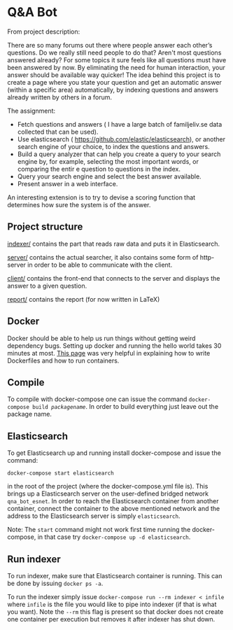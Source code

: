 # Q&A Bot
From project description:

There are so many forums out there where people answer each other’s questions.
Do we really still need people to do that? Aren't most questions answered
already? For some topics it sure feels like all questions must have been
answered by now. By eliminating the need for human interaction, your answer
should be available way quicker! The idea behind this project is to create a
page where you state your question and get an automatic answer (within a
specific area) automatically, by indexing questions and answers already written
by others in a forum.

The assignment:
* Fetch questions and answers ( I have a large batch of familjeliv.se data
  collected that can be used).
* Use elasticsearch ( https://github.com/elastic/elasticsearch), or another
  search engine of your choice, to index the questions and answers.
* Build a query analyzer that can help you create a query to your search engine
  by, for example, selecting the most important words, or comparing the entir
  e question to questions in the index.
* Query your search engine and select the best answer available.
* Present answer in a web interface.

An interesting extension is to try to devise a scoring function that determines
how sure the system is of the answer.

## Project structure
[indexer/](indexer/) contains the part that reads raw data and puts it in
Elasticsearch.

[server/](server/) contains the actual searcher, it also contains
some form of http-server in order to be able to communicate with the client.

[client/](client/) contains the front-end that connects to the server and
displays the answer to a given question.

[report/](report/) contains the report (for now written in LaTeX)

## Docker
Docker should be able to help us run things without getting weird dependency
bugs. Setting up docker and running the hello world takes 30 minutes at most.
[This page](https://docs.docker.com/get-started/part2/) was very helpful in
explaining how to write Dockerfiles and how to run containers.

## Compile
To compile with docker-compose one can issue the command `docker-compose build
`_`packagename`_.  In order to build everything just leave out the package name.

## Elasticsearch
To get Elasticsearch up and running install docker-compose and issue the command:
```
docker-compose start elasticsearch
```
in the root of the project (where the docker-compose.yml file is).  This brings
up a Elasticsearch server on the user-defined bridged network `qna_bot_esnet`.
In order to reach the Elasticsearch container from another container, connect
the container to the above mentioned network and the address to the
Elasticsearch server is simply `elasticsearch`.

Note: The `start` command might not work first time running the docker-compose,
in that case try `docker-compose up -d elasticsearch`.

## Run indexer
To run indexer, make sure that Elasticsearch container is running.  This can be
done by issuing `docker ps -a`.

To run the indexer simply issue `docker-compose run --rm indexer < infile`
where `infile` is the file you would like to pipe into indexer (if that is what
you want). Note the `--rm` this flag is present so that docker does not create
one container per execution but removes it after indexer has shut down.
